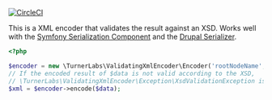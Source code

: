 [![CircleCI](https://circleci.com/gh/turnerlabs/validating-xml-encoder.svg?style=svg)](https://circleci.com/gh/turnerlabs/validating-xml-encoder)

This is a XML encoder that validates the result against an XSD. Works well with
the [Symfony Serialization Component](https://symfony.com/doc/current/components/serializer.html)
and the [Drupal Serializer](https://www.drupal.org/docs/8/api/serialization-api/serialization-api-overview).

```php
<?php

$encoder = new \TurnerLabs\ValidatingXmlEncoder\Encoder('rootNodeName', $pathToXsd));
// If the encoded result of $data is not valid according to the XSD,
// \TurnerLabs\ValidatingXmlEncoder\Exception\XsdValidationException is thrown.
$xml = $encoder->encode($data);
```
